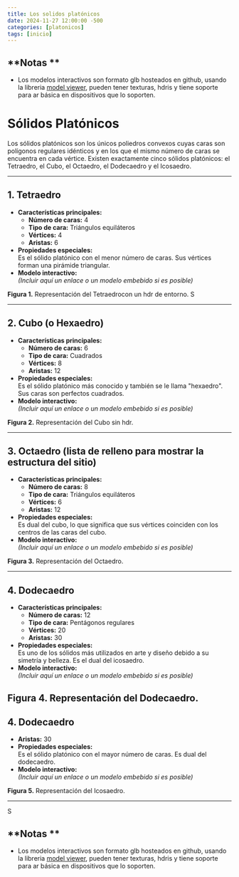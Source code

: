 ```yaml
---
title: Los solidos platónicos
date: 2024-11-27 12:00:00 -500
categories: [platonicos]
tags: [inicio]
---
```

<script type="module" src="https://ajax.googleapis.com/ajax/libs/model-viewer/4.0.0/model-viewer.min.js"></script>


## **Notas **  
- Los modelos interactivos son formato glb hosteados en github, usando la libreria [model viewer](https://modelviewer.dev/), pueden tener texturas, hdris y tiene soporte para ar básica en dispositivos que lo soporten.


# **Sólidos Platónicos**  
Los sólidos platónicos son los únicos poliedros convexos cuyas caras son polígonos regulares idénticos y en los que el mismo número de caras se encuentra en cada vértice. Existen exactamente cinco sólidos platónicos: el Tetraedro, el Cubo, el Octaedro, el Dodecaedro y el Icosaedro.

---

## **1. Tetraedro**  
- **Características principales:**  
  - **Número de caras:** 4  
  - **Tipo de cara:** Triángulos equiláteros  
  - **Vértices:** 4  
  - **Aristas:** 6  
- **Propiedades especiales:**  
  Es el sólido platónico con el menor número de caras. Sus vértices forman una pirámide triangular.  
- **Modelo interactivo:**  
  *(Incluir aquí un enlace o un modelo embebido si es posible)*  

<!--[Tetraedro](ruta/a/la/imagen_tetraedro.png)  -->
**Figura 1.** Representación del Tetraedrocon un hdr de entorno.
S
<model-viewer
    alt="Modelo 3D del Tetraedro"
    src="/assets/models/tetraedro.glb"
    ar
    auto-rotate
    environment-image="/assets/models/hdr.jpg"
    skybox-height="2m" max-camera-orbit="auto 90deg auto"
    skybox-image="/assets/models/hdr.jpg"
    shadow-intensity="0.5"
    camera-controls
    touch-action="pan-y"
    style="width: 100%; height: 400px;">
</model-viewer>



---

## **2. Cubo (o Hexaedro)**  
- **Características principales:**  
  - **Número de caras:** 6  
  - **Tipo de cara:** Cuadrados  
  - **Vértices:** 8  
  - **Aristas:** 12   
- **Propiedades especiales:**  
  Es el sólido platónico más conocido y también se le llama "hexaedro". Sus caras son perfectos cuadrados.  
- **Modelo interactivo:**  
  *(Incluir aquí un enlace o un modelo embebido si es posible)*  

<!--[Cubo](ruta/a/la/imagen_cubo.png)  -->
**Figura 2.** Representación del Cubo sin hdr.


  <model-viewer
    alt="Modelo 3D del Hexaedro"
    src="/assets/models/cubo.glb"
    ar
    environment-image="neutral"
    shadow-intensity="1"
    camera-controls
    touch-action="pan-y"
    auto-rotate
    style="width: 400px; height: 400px;">
  </model-viewer>





---



## **3. Octaedro (lista de relleno para mostrar la estructura del sitio)**  
- **Características principales:**  
  - **Número de caras:** 8  
  - **Tipo de cara:** Triángulos equiláteros  
  - **Vértices:** 6  
  - **Aristas:** 12  
- **Propiedades especiales:**  
  Es dual del cubo, lo que significa que sus vértices coinciden con los centros de las caras del cubo.  
- **Modelo interactivo:**  
  *(Incluir aquí un enlace o un modelo embebido si es posible)*  

<!--[Octaedro](ruta/a/la/imagen_octaedro.png)  -->
**Figura 3.** Representación del Octaedro.

---

## **4. Dodecaedro**  
- **Características principales:**  
  - **Número de caras:** 12  
  - **Tipo de cara:** Pentágonos regulares  
  - **Vértices:** 20  
  - **Aristas:** 30  
- **Propiedades especiales:**  
  Es uno de los sólidos más utilizados en arte y diseño debido a su simetría y belleza. Es el dual del icosaedro.  
- **Modelo interactivo:**  
  *(Incluir aquí un enlace o un modelo embebido si es posible)*  

<!--[Dodecaedro](ruta/a/la/imagen_dodecaedro.png)  -->
**Figura 4.** Representación del Dodecaedro.
---

## **4. Dodecaedro**  
  - **Aristas:** 30  
- **Propiedades especiales:**  
  Es el sólido platónico con el mayor número de caras. Es dual del dodecaedro.  
- **Modelo interactivo:**  
  *(Incluir aquí un enlace o un modelo embebido si es posible)*  

<!--[Icosaedro](ruta/a/la/imagen_icosaedro.png)  -->
**Figura 5.** Representación del Icosaedro.

---
S
## **Notas **  
- Los modelos interactivos son formato glb hosteados en github, usando la libreria [model viewer](https://modelviewer.dev/), pueden tener texturas, hdris y tiene soporte para ar básica en dispositivos que lo soporten.